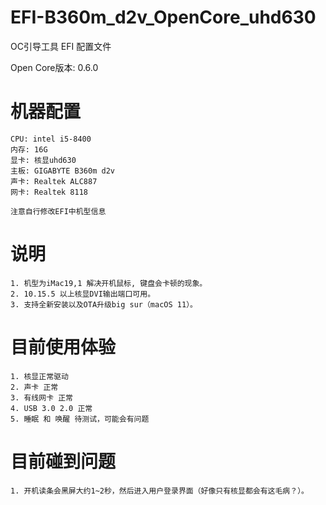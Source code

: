 # EFI-B360m_d2v_OpenCore_uhd630
OC引导工具 EFI 配置文件

Open Core版本: 0.6.0

# 机器配置
```
CPU: intel i5-8400
内存: 16G
显卡: 核显uhd630
主板: GIGABYTE B360m d2v
声卡: Realtek ALC887
网卡: Realtek 8118

注意自行修改EFI中机型信息
```

# 说明
```
1. 机型为iMac19,1 解决开机鼠标, 键盘会卡顿的现象。
2. 10.15.5 以上核显DVI输出端口可用。
3. 支持全新安装以及OTA升级big sur（macOS 11）。
```

# 目前使用体验
```
1. 核显正常驱动
2. 声卡 正常
3. 有线网卡 正常
4. USB 3.0 2.0 正常
5. 睡眠 和 唤醒 待测试，可能会有问题
```

# 目前碰到问题
```
1. 开机读条会黑屏大约1~2秒，然后进入用户登录界面（好像只有核显都会有这毛病？）。
```
